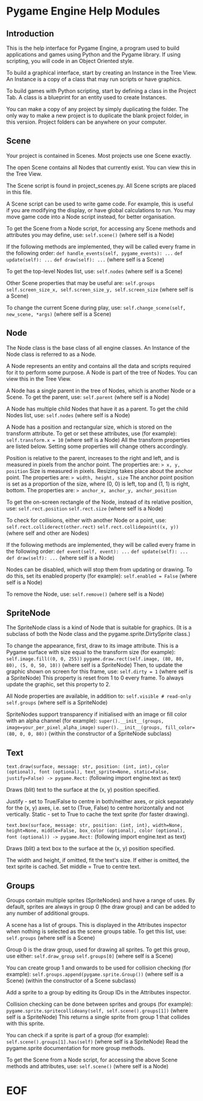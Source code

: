 # Pygame Engine Help Modules
## Introduction
This is the help interface for Pygame Engine, a program used to build applications and games using Python and the Pygame library. If using scripting, you will code in an Object Oriented style.

To build a graphical interface, start by creating an Instance in the Tree View. An Instance is a copy of a class that may run scripts or have graphics.

To build games with Python scripting, start by defining a class in the Project Tab. A class is a blueprint for an entity used to create Instances.


You can make a copy of any project by simply duplicating the folder.
The only way to make a new project is to duplicate the blank project folder, in this version. Project folders can be anywhere on your computer.

## Scene
Your project is contained in Scenes. Most projects use one Scene exactly.

The open Scene contains all Nodes that currently exist. You can view this in the Tree View.

The Scene script is found in project_scenes.py. All Scene scripts are placed in this file.

A Scene script can be used to write game code. For example, this is useful if you are modifying the display, or have global calculations to run. You may move game code into a Node script instead, for better organisation.

To get the Scene from a Node script, for accessing any Scene methods and attributes you may define, use:
`self.scene()`
(where self is a Node)

If the following methods are implemented, they will be called every frame in the following order:
`def handle_events(self, pygame_events): ...`
`def update(self): ...`
`def draw(self): ...`
(where self is a Scene)

To get the top-level Nodes list, use:
`self.nodes`
(where self is a Scene)

Other Scene properties that may be useful are:
`self.groups`
`self.screen_size_x, self.screen_size_y, self.screen_size`
(where self is a Scene)

To change the current Scene during play, use:
`self.change_scene(self, new_scene, *args)`
(where self is a Scene)

## Node
The Node class is the base class of all engine classes. An Instance of the Node class is referred to as a Node.

A Node represents an entity and contains all the data and scripts required for it to perform some purpose. A Node is part of the tree of Nodes. You can view this in the Tree View.

A Node has a single parent in the tree of Nodes, which is another Node or a Scene. To get the parent, use:
`self.parent`
(where self is a Node)

A Node has multiple child Nodes that have it as a parent. To get the child Nodes list, use:
`self.nodes`
(where self is a Node)

A Node has a position and rectangular size, which is stored on the transform attribute. To get or set these attributes, use (for example):
`self.transform.x = 10`
(where self is a Node)
All the transform properties are listed below. Setting some properties will change others accordingly.

Position is relative to the parent, increases to the right and left, and is measured in pixels from the anchor point. The properties are:
`> x, y, position`
Size is measured in pixels. Resizing takes place about the anchor point. The properties are:
`> width, height, size`
The anchor point position is set as a proportion of the size, where (0, 0) is left, top and (1, 1) is right, bottom. The properties are:
`> anchor_x, anchor_y, anchor_position`

To get the on-screen rectangle of the Node, instead of its relative position, use:
`self.rect.position`
`self.rect.size`
(where self is a Node)

To check for collisions, either with another Node or a point, use:
`self.rect.colliderect(other.rect)`
`self.rect.collidepoint((x, y))`
(where self and other are Nodes)

If the following methods are implemented, they will be called every frame in the following order:
`def event(self, event): ...`
`def update(self): ...`
`def draw(self): ...`
(where self is a Node)

Nodes can be disabled, which will stop them from updating or drawing. To do this, set its enabled property (for example):
`self.enabled = False`
(where self is a Node)

To remove the Node, use:
`self.remove()`
(where self is a Node)

## SpriteNode
The SpriteNode class is a kind of Node that is suitable for graphics. (It is a subclass of both the Node class and the pygame.sprite.DirtySprite class.)

To change the appearance, first, draw to its image attribute. This is a Pygame surface with size equal to the transform size (for example):
`self.image.fill((0, 0, 255))`
`pygame.draw.rect(self.image, (80, 80, 80), (5, 0, 50, 10))`
(where self is a SpriteNode)
Then, to update the graphic shown on screen for this frame, use:
`self.dirty = 1`
(where self is a SpriteNode)
This property is reset from 1 to 0 every frame. To always update the graphic, set this property to 2.

All Node properties are available, in addition to:
`self.visible # read-only`
`self.groups`
(where self is a SpriteNode)

SpriteNodes support transparency if initialised with an image or fill color with an alpha channel (for example):
`super().__init__(groups, image=your_per_pixel_alpha_image)`
`super().__init__(groups, fill_color=(80, 0, 0, 80))`
(within the constructor of a SpriteNode subclass)

## Text
`text.draw(surface, message: str, position: (int, int), color (optional), font (optional), text_sprite=None, static=False, justify=False) -> pygame.Rect:`
(following import engine.text as text)

Draws (blit) text to the surface at the (x, y) position specified.

Justify - set to True/False to centre in both/neither axes, or pick separately for the (x, y) axes, i.e. set to (True, False) to centre horizontally and not vertically.
Static - set to True to cache the text sprite (for faster drawing).

`text.box(surface, message: str, position: (int, int), width=None, height=None, middle=False, box_color (optional), color (optional), font (optional)) -> pygame.Rect:`
(following import engine.text as text)

Draws (blit) a text box to the surface at the (x, y) position specified.

The width and height, if omitted, fit the text's size. If either is omitted, the text sprite is cached. Set middle = True to centre text.

## Groups
Groups contain multiple sprites (SpriteNodes) and have a range of uses. By default, sprites are always in group 0 (the draw group) and can be added to any number of additional groups.

A scene has a list of groups. This is displayed in the Attributes inspector when nothing is selected as the scene groups table. To get this list, use:
`self.groups`
(where self is a Scene)

Group 0 is the draw group, used for drawing all sprites. To get this group, use either:
`self.draw_group`
`self.groups[0]`
(where self is a Scene)

You can create group 1 and onwards to be used for collision checking (for example):
`self.groups.append(pygame.sprite.Group())`
(where self is a Scene)
(within the constructor of a Scene subclass)

Add a sprite to a group by editing its Group IDs in the Attributes inspector.

Collision checking can be done between sprites and groups (for example):
`pygame.sprite.spritecollideany(self, self.scene().groups[1])`
(where self is a SpriteNode)
This returns a single sprite from group 1 that collides with this sprite.

You can check if a sprite is part of a group (for example):
`self.scene().groups[1].has(self)`
(where self is a SpriteNode)
Read the pygame.sprite documentation for more group methods.

To get the Scene from a Node script, for accessing the above Scene methods and attributes, use:
`self.scene()`
(where self is a Node)

# EOF
